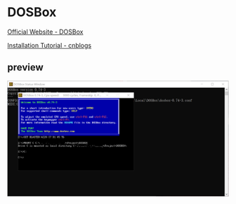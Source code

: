 # DOSBox

[Official Website - DOSBox](https://www.dosbox.com/)</br>

[Installation Tutorial - cnblogs](https://www.cnblogs.com/liuzeyu12a/p/10285384.html)</br>

## preview

![preview](../images/DOSBox.png)
